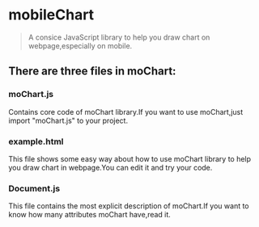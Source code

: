 # mobileChart
> A consice JavaScript library to help you draw chart on webpage,especially on mobile.

## There are three files in moChart:
### moChart.js<br />
Contains core code of moChart library.If you want to use moChart,just import "moChart.js" to your project. 
### example.html<br />
This file shows some easy way about how to use moChart library to help you draw chart in webpage.You can edit it and try your code.
### Document.js<br />
This file contains the most explicit description of moChart.If you want to know how many attributes moChart have,read it.
